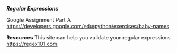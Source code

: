 ***Regular Expressions***


Google Assignment Part A
https://developers.google.com/edu/python/exercises/baby-names

**Resources**
This site can help you validate your regular expressions
https://regex101.com 


